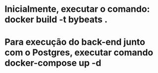 # Inicialmente, executar o comando: docker build -t bybeats .
# Para execução do back-end junto com o Postgres, executar comando docker-compose up -d